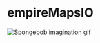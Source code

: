 # empireMapsIO
 
![Spongebob imagination gif](https://media0.giphy.com/media/QCwrk1jxSWzz4grp0x/giphy.gif?cid=ecf05e47hphtssm1frffslwt0l34lfbj9kd9wshdjuhm2qkk&rid=giphy.gif)

